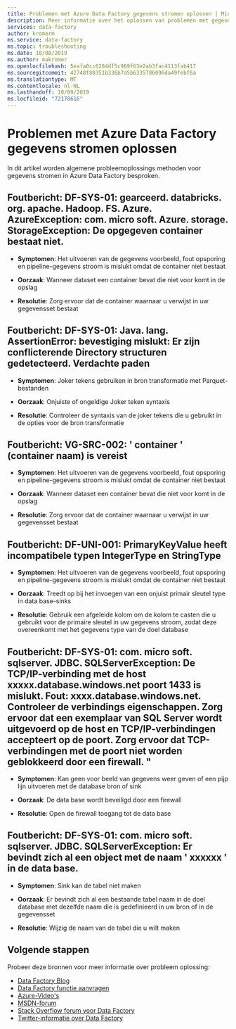 ```yaml
---
title: Problemen met Azure Data Factory gegevens stromen oplossen | Microsoft Docs
description: Meer informatie over het oplossen van problemen met gegevens stromen in Azure Data Factory.
services: data-factory
author: kromerm
ms.service: data-factory
ms.topic: troubleshooting
ms.date: 10/08/2019
ms.author: makromer
ms.openlocfilehash: 5eafa0cc6284df5c969f63e2ab3fac4113fab417
ms.sourcegitcommit: 42748f80351b336b7a5b6335786096da49febf6a
ms.translationtype: MT
ms.contentlocale: nl-NL
ms.lasthandoff: 10/09/2019
ms.locfileid: "72178616"
---
```

# <a name="troubleshoot-azure-data-factory-data-flows"></a>Problemen met Azure Data Factory gegevens stromen oplossen

In dit artikel worden algemene probleemoplossings methoden voor gegevens stromen in Azure Data Factory besproken.

## <a name="error-message-df-sys-01-shadeddatabricksorgapachehadoopfsazureazureexception-commicrosoftazurestoragestorageexception-the-specified-container-does-not-exist"></a>Foutbericht: DF-SYS-01: gearceerd. databricks. org. apache. Hadoop. FS. Azure. AzureException: com. micro soft. Azure. storage. StorageException: De opgegeven container bestaat niet.

- **Symptomen**: Het uitvoeren van de gegevens voorbeeld, fout opsporing en pipeline-gegevens stroom is mislukt omdat de container niet bestaat

- **Oorzaak**: Wanneer dataset een container bevat die niet voor komt in de opslag

- **Resolutie**: Zorg ervoor dat de container waarnaar u verwijst in uw gegevensset bestaat

## <a name="error-message-df-sys-01-javalangassertionerror-assertion-failed-conflicting-directory-structures-detected-suspicious-paths"></a>Foutbericht: DF-SYS-01: Java. lang. AssertionError: bevestiging mislukt: Er zijn conflicterende Directory structuren gedetecteerd. Verdachte paden

- **Symptomen**: Joker tekens gebruiken in bron transformatie met Parquet-bestanden

- **Oorzaak**: Onjuiste of ongeldige Joker teken syntaxis

- **Resolutie**: Controleer de syntaxis van de joker tekens die u gebruikt in de opties voor de bron transformatie

## <a name="error-message-df-src-002-container-container-name-is-required"></a>Foutbericht: VG-SRC-002: ' container ' (container naam) is vereist

- **Symptomen**: Het uitvoeren van de gegevens voorbeeld, fout opsporing en pipeline-gegevens stroom is mislukt omdat de container niet bestaat

- **Oorzaak**: Wanneer dataset een container bevat die niet voor komt in de opslag

- **Resolutie**: Zorg ervoor dat de container waarnaar u verwijst in uw gegevensset bestaat

## <a name="error-message-df-uni-001-primarykeyvalue-has-incompatible-types-integertype-and-stringtype"></a>Foutbericht: DF-UNI-001: PrimaryKeyValue heeft incompatibele typen IntegerType en StringType

- **Symptomen**: Het uitvoeren van de gegevens voorbeeld, fout opsporing en pipeline-gegevens stroom is mislukt omdat de container niet bestaat

- **Oorzaak**: Treedt op bij het invoegen van een onjuist primair sleutel type in data base-sinks

- **Resolutie**: Gebruik een afgeleide kolom om de kolom te casten die u gebruikt voor de primaire sleutel in uw gegevens stroom, zodat deze overeenkomt met het gegevens type van de doel database

## <a name="error-message-df-sys-01-commicrosoftsqlserverjdbcsqlserverexception-the-tcpip-connection-to-the-host-xxxxxdatabasewindowsnet-port-1433-has-failed-error-xxxxdatabasewindowsnet-verify-the-connection-properties-make-sure-that-an-instance-of-sql-server-is-running-on-the-host-and-accepting-tcpip-connections-at-the-port-make-sure-that-tcp-connections-to-the-port-are-not-blocked-by-a-firewall"></a>Foutbericht: DF-SYS-01: com. micro soft. sqlserver. JDBC. SQLServerException: De TCP/IP-verbinding met de host xxxxx.database.windows.net poort 1433 is mislukt. Fout: xxxx.database.windows.net. Controleer de verbindings eigenschappen. Zorg ervoor dat een exemplaar van SQL Server wordt uitgevoerd op de host en TCP/IP-verbindingen accepteert op de poort. Zorg ervoor dat TCP-verbindingen met de poort niet worden geblokkeerd door een firewall. "

- **Symptomen**: Kan geen voor beeld van gegevens weer geven of een pijp lijn uitvoeren met de database bron of sink

- **Oorzaak**: De data base wordt beveiligd door een firewall

- **Resolutie**: Open de firewall toegang tot de data base

## <a name="error-message-df-sys-01-commicrosoftsqlserverjdbcsqlserverexception-there-is-already-an-object-named-xxxxxx-in-the-database"></a>Foutbericht: DF-SYS-01: com. micro soft. sqlserver. JDBC. SQLServerException: Er bevindt zich al een object met de naam ' xxxxxx ' in de data base.

- **Symptomen**: Sink kan de tabel niet maken

- **Oorzaak**: Er bevindt zich al een bestaande tabel naam in de doel database met dezelfde naam die is gedefinieerd in uw bron of in de gegevensset

- **Resolutie**: Wijzig de naam van de tabel die u wilt maken



## <a name="next-steps"></a>Volgende stappen

Probeer deze bronnen voor meer informatie over probleem oplossing:

*  [Data Factory Blog](https://azure.microsoft.com/blog/tag/azure-data-factory/)
*  [Data Factory functie aanvragen](https://feedback.azure.com/forums/270578-data-factory)
*  [Azure-Video's](https://azure.microsoft.com/resources/videos/index/?sort=newest&services=data-factory)
*  [MSDN-forum](https://social.msdn.microsoft.com/Forums/home?sort=relevancedesc&brandIgnore=True&searchTerm=data+factory)
*  [Stack Overflow forum voor Data Factory](https://stackoverflow.com/questions/tagged/azure-data-factory)
*  [Twitter-informatie over Data Factory](https://twitter.com/hashtag/DataFactory)
